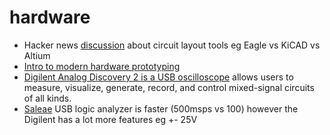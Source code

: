 # hardware
* Hacker news [discussion](https://news.ycombinator.com/item?id=12079824) about circuit layout tools eg Eagle vs KiCAD vs Altium
* [Intro to modern hardware prototyping](http://obogason.com/modern_hardware_prototyping/)
* [Digilent Analog Discovery 2 is a USB oscilloscope](http://store.digilentinc.com/analog-discovery-2-100msps-usb-oscilloscope-logic-analyzer-and-variable-power-supply/) allows users to measure, visualize, generate, record, and control mixed-signal circuits of all kinds.
* [Saleae](https://www.saleae.com) USB logic analyzer is faster (500msps vs 100) however the Digilent has a lot more features eg +- 25V



